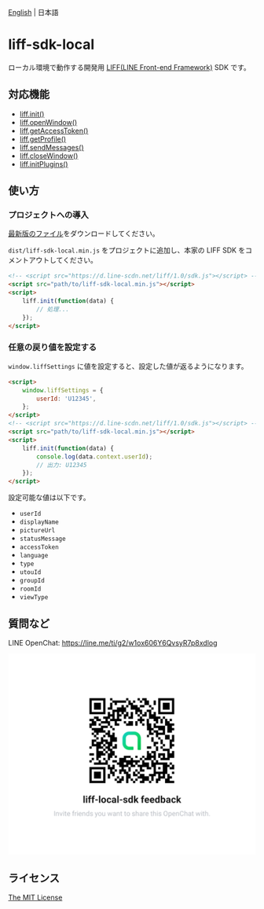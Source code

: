 [English](./README.md) | 日本語

# liff-sdk-local

ローカル環境で動作する開発用 [LIFF(LINE Front-end Framework)](https://developers.line.biz/ja/docs/liff/overview/) SDK です。

## 対応機能

-   [liff.init()](https://developers.line.biz/ja/reference/liff/#initialize-liff-app)
-   [liff.openWindow()](https://developers.line.biz/ja/reference/liff/#open-window)
-   [liff.getAccessToken()](https://developers.line.biz/ja/reference/liff/#get-access-token)
-   [liff.getProfile()](https://developers.line.biz/ja/reference/liff/#get-profile)
-   [liff.sendMessages()](https://developers.line.biz/ja/reference/liff/#send-messages)
-   [liff.closeWindow()](https://developers.line.biz/ja/reference/liff/#close-window)
-   [liff.initPlugins()](https://developers.line.biz/ja/reference/liff/#liff-initplugins)

## 使い方

### プロジェクトへの導入

[最新版のファイル](https://github.com/morugu/liff-sdk-local/releases/latest)をダウンロードしてください。

`dist/liff-sdk-local.min.js` をプロジェクトに追加し、本家の LIFF SDK をコメントアウトしてください。

```html
<!-- <script src="https://d.line-scdn.net/liff/1.0/sdk.js"></script> -->
<script src="path/to/liff-sdk-local.min.js"></script>
<script>
	liff.init(function(data) {
		// 処理...
	});
</script>
```

### 任意の戻り値を設定する

`window.liffSettings` に値を設定すると、設定した値が返るようになります。

```html
<script>
	window.liffSettings = {
		userId: 'U12345',
	};
</script>
<!-- <script src="https://d.line-scdn.net/liff/1.0/sdk.js"></script> -->
<script src="path/to/liff-sdk-local.min.js"></script>
<script>
	liff.init(function(data) {
		console.log(data.context.userId);
		// 出力: U12345
	});
</script>
```

設定可能な値は以下です。

-   `userId`
-   `displayName`
-   `pictureUrl`
-   `statusMessage`
-   `accessToken`
-   `language`
-   `type`
-   `utouId`
-   `groupId`
-   `roomId`
-   `viewType`

## 質問など

LINE OpenChat: https://line.me/ti/g2/w1ox606Y6QvsyR7p8xdlog

![](feedback-openchat.png)

## ライセンス

[The MIT License](./LICENSE)
